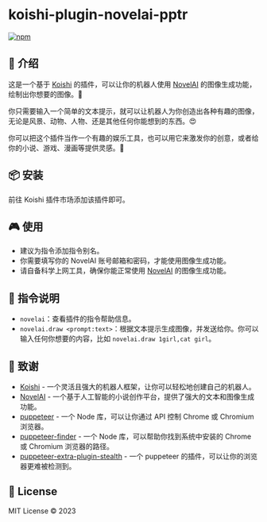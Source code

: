 # koishi-plugin-novelai-pptr

[![npm](https://img.shields.io/npm/v/koishi-plugin-novelai-pptr?style=flat-square)](https://www.npmjs.com/package/koishi-plugin-novelai-pptr)

## 🎈 介绍

这是一个基于 [Koishi](https://koishi.chat/) 的插件，可以让你的机器人使用 [NovelAI](https://novelai.net/) 的图像生成功能，绘制出你想要的图像。🎨

你只需要输入一个简单的文本提示，就可以让机器人为你创造出各种有趣的图像，无论是风景、动物、人物、还是其他任何你能想到的东西。😍

你可以把这个插件当作一个有趣的娱乐工具，也可以用它来激发你的创意，或者给你的小说、游戏、漫画等提供灵感。🌟

## 📦 安装

前往 Koishi 插件市场添加该插件即可。

## 🎮 使用

- 建议为指令添加指令别名。
- 你需要填写你的 NovelAI 账号邮箱和密码，才能使用图像生成功能。
- 请自备科学上网工具，确保你能正常使用 [NovelAI](https://novelai.net/) 的图像生成功能。

## 📝 指令说明

- `novelai`：查看插件的指令帮助信息。
- `novelai.draw <prompt:text>`：根据文本提示生成图像，并发送给你。你可以输入任何你想要的内容，比如 `novelai.draw 1girl,cat girl`。

## 🙏 致谢

* [Koishi](https://koishi.chat/) - 一个灵活且强大的机器人框架，让你可以轻松地创建自己的机器人。
* [NovelAI](https://novelai.net/) - 一个基于人工智能的小说创作平台，提供了强大的文本和图像生成功能。
* [puppeteer](https://github.com/puppeteer/puppeteer) - 一个 Node 库，可以让你通过 API 控制 Chrome 或 Chromium 浏览器。
* [puppeteer-finder](https://github.com/berstend/puppeteer-finder) - 一个 Node 库，可以帮助你找到系统中安装的 Chrome 或 Chromium 浏览器的路径。
* [puppeteer-extra-plugin-stealth](https://github.com/berstend/puppeteer-extra/tree/master/packages/puppeteer-extra-plugin-stealth) - 一个 puppeteer 的插件，可以让你的浏览器更难被检测到。

## 📄 License

MIT License © 2023
